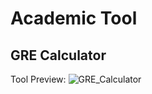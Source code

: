# Academic Tool

## GRE Calculator
Tool Preview:
![GRE_Calculator](https://github.com/Mahbub1807/StartUp/assets/107511934/7f7b8e87-d90a-4f42-b0ad-486813d97a2e)
